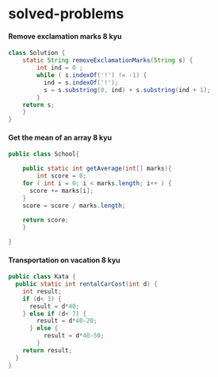 # solved-problems

#### Remove exclamation marks 8 kyu
```java
class Solution {
    static String removeExclamationMarks(String s) {
        int ind = 0 ;
        while ( s.indexOf('!') != -1) {
          ind = s.indexOf('!');
          s = s.substring(0, ind) + s.substring(ind + 1);
        }
    return s;
    }
}

```

#### Get the mean of an array 8 kyu
```java
public class School{

 	public static int getAverage(int[] marks){
		int score = 0;
    for ( int i = 0; i < marks.length; i++ ) {
      score += marks[i];
    }
    score = score / marks.length;
    
    return score;
	}

}
```

#### Transportation on vacation 8 kyu
```java
public class Kata {
  public static int rentalCarCost(int d) {
    int result;
    if (d< 3) {
      result = d*40;
    } else if (d< 7) {
        result = d*40-20;
      } else {
          result = d*40-50;
        }
    return result;
  }
}

```